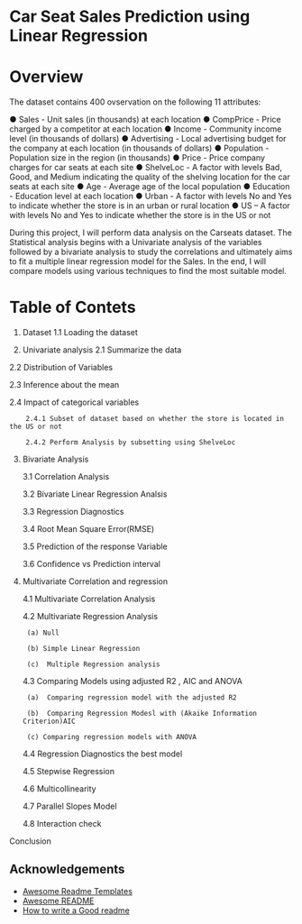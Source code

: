 
# Car Seat Sales Prediction using Linear Regression

# Overview
The dataset contains 400 ovservation on the following 11 attributes:

● Sales - Unit sales (in thousands) at each location
● CompPrice - Price charged by a competitor at each location
● Income - Community income level (in thousands of dollars)
● Advertising - Local advertising budget for the company at each
location (in thousands of dollars)
● Population - Population size in the region (in thousands)
● Price - Price company charges for car seats at each site
● ShelveLoc - A factor with levels Bad, Good, and Medium
indicating the quality of the shelving location for the car seats at
each site
● Age - Average age of the local population
● Education - Education level at each location
● Urban - A factor with levels No and Yes to indicate whether the
store is in an urban or rural location
● US – A factor with levels No and Yes to indicate whether the store
is in the US or not

During this project, I will perform data analysis on the Carseats dataset. The Statistical analysis begins with a Univariate analysis of the variables followed by a bivariate analysis to study the correlations 
and ultimately aims to fit a multiple linear regression model for the Sales. In the end, I will compare
models using various techniques to find the most suitable model.

# Table of Contets
1. Dataset
1.1 Loading the dataset

2. Univariate analysis
2.1 Summarize the data

2.2 Distribution of Variables

2.3 Inference about the mean

2.4 Impact of categorical variables

        2.4.1 Subset of dataset based on whether the store is located in the US or not

        2.4.2 Perform Analysis by subsetting using ShelveLoc

3. Bivariate Analysis

    3.1 Correlation Analysis

    3.2 Bivariate Linear Regression Analsis

    3.3 Regression Diagnostics

    3.4 Root Mean Square Error(RMSE)

    3.5 Prediction of the response Variable

    3.6 Confidence vs Prediction interval

4. Multivariate Correlation and regression

    4.1 Multivariate Correlation Analysis

    4.2 Multivariate Regression Analysis

        (a) Null 
        
        (b) Simple Linear Regression

        (c)  Multiple Regression analysis
    
    4.3 Comparing Models using adjusted R2 , AIC and ANOVA

        (a)  Comparing regression model with the adjusted R2

        (b)  Comparing Regression Modesl with (Akaike Information Criterion)AIC

        (c) Comparing regression models with ANOVA

    4.4  Regression Diagnostics the best model

    4.5 Stepwise Regression

    4.6 Multicollinearity

    4.7 Parallel Slopes Model

    4.8 Interaction check

Conclusion



## Acknowledgements

 - [Awesome Readme Templates](https://awesomeopensource.com/project/elangosundar/awesome-README-templates)
 - [Awesome README](https://github.com/matiassingers/awesome-readme)
 - [How to write a Good readme](https://bulldogjob.com/news/449-how-to-write-a-good-readme-for-your-github-project)

